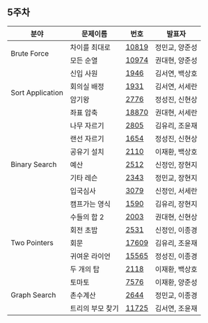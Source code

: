 ## 5주차

<table>
  <thead>
    <tr>
      <th>
        분야
      </th>
      <th>
        문제이름
      </th>
      <th>
        번호
      </th>
      <th>
        발표자
      </th>
    </tr>
  </thead>
  <tbody>
    <tr>
      <td rowspan ="2">
        Brute Force
      </td>
      <td>
        차이를 최대로
      </td>
      <td>
        <a href="https://www.acmicpc.net/problem/10819">10819</a>
      </td>
      <td>
        정민교, 양준성
      </td>
    </tr>
    <tr>
      <td>
        모든 순열
      </td>
      <td>
        <a href="https://www.acmicpc.net/problem/10974">10974</a>
      </td>
      <td>
        권대현, 양준성
      </td>
    </tr>
    <tr>
      <td rowspan ="4">
        Sort Application
      </td>
      <td>
        신입 사원
      </td>
      <td>
        <a href="https://www.acmicpc.net/problem/1946">1946</a>
      </td>
      <td>
        김서연, 백상호
      </td>
    </tr>
    <tr>
      <td>
        회의실 배정
      </td>
      <td>
        <a href="https://www.acmicpc.net/problem/1931">1931</a>
      </td>
      <td>
        김서연, 서세란
      </td>
    </tr>
    <tr>
      <td>
        암기왕
      </td>
      <td>
        <a href="https://www.acmicpc.net/problem/2776">2776</a>
      </td>
      <td>
        정성진, 신현상
      </td>
    </tr>
    <tr>
      <td>
        좌표 압축
      </td>
      <td>
        <a href="https://www.acmicpc.net/problem/18870">18870</a>
      </td>
      <td>
        권대현, 서세란
      </td>
    </tr>
    <tr>
      <td rowspan ="7">
        Binary Search
      </td>
      <td>
        나무 자르기
      </td>
      <td>
        <a href="https://www.acmicpc.net/problem/2805">2805</a>
      </td>
      <td>
        김유리, 조윤재
      </td>
    </tr>
    <tr>
      <td>
        랜선 자르기
      </td>
      <td>
        <a href="https://www.acmicpc.net/problem/1654">1654</a>
      </td>
      <td>
        정성진, 신현상
      </td>
    </tr>
    <tr>
      <td>
        공유기 설치
      </td>
      <td>
        <a href="https://www.acmicpc.net/problem/2110">2110</a>
      </td>
      <td>
        이재환, 백상호
      </td>
      </tr>
      <tr>
        <td>
          예산
        </td>
      <td>
        <a href="https://www.acmicpc.net/problem/2512">2512</a>
      </td>
        <td>
          신정인, 장현지
        </td>
    </tr>
    <tr>
        <td>
          기타 레슨
        </td>
      <td>
        <a href="https://www.acmicpc.net/problem/2343">2343</a>
      </td>
        <td>
          정민교, 장현지
        </td>
    </tr>
    <tr>
      <td>
        입국심사
      </td>
      <td>
        <a href="https://www.acmicpc.net/problem/3079">3079</a>
      </td>
      <td>
        신정인, 서세란
      </td>
    </tr>
    <tr>
        <td>
          캠프가는 영식
        </td>
      <td>
        <a href="https://www.acmicpc.net/problem/1590">1590</a>
      </td>
        <td>
          김유리, 장현지
        </td>
    </tr>
    <tr>
      <td rowspan ="5">
        Two Pointers
      </td>
        <td>
          수들의 합 2
        </td>
      <td>
        <a href="https://www.acmicpc.net/problem/2003">2003</a>
      </td>
        <td>
          권대현, 신현상
        </td>
    </tr>
    <tr>
        <td>
          회전 초밥
        </td>
      <td>
        <a href="https://www.acmicpc.net/problem/2531">2531</a>
      </td>
        <td>
          신정인, 이종경
        </td>
    </tr>
    <tr>
        <td>
          회문
        </td>
      <td>
        <a href="https://www.acmicpc.net/problem/17609">17609</a>
      </td>
        <td>
          김유리, 조윤재
        </td>
    </tr>
    <tr>
      <td>
        귀여운 라이언
      </td>
      <td>
        <a href="https://www.acmicpc.net/problem/15565">15565</a>
      </td>
      <td>
        정성진, 이종경
      </td>
    </tr>
    <tr>
        <td>
          두 개의 탑
        </td>
      <td>
        <a href="https://www.acmicpc.net/problem/2118">2118</a>
      </td>
        <td>
          이재환, 백상호
        </td>
    </tr>
    <tr>
        <td rowspan ="3">
          Graph Search
        </td>
        <td>
          토마토
        </td>
      <td>
        <a href="https://www.acmicpc.net/problem/7576">7576</a>
      </td>
        <td>
          이재환, 양준성
        </td>
    </tr>
    <tr>
        <td>
          촌수계산
        </td>
      <td>
        <a href="https://www.acmicpc.net/problem/2644">2644</a>
      </td>
        <td>
          정민교, 이종경
        </td>
    </tr>
     <tr>
      <td>
        트리의 부모 찾기
      </td>
      <td>
        <a href="https://www.acmicpc.net/problem/11725">11725</a>
      </td>
      <td>
        김서연, 조윤재
      </td>
    </tr>
  </tbody>
</table>
